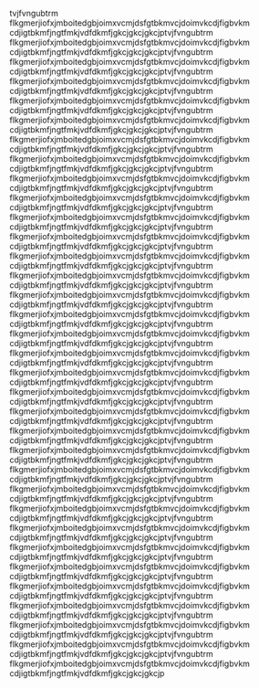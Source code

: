 tvjfvngubtrm flkgmerjiofxjmboitedgbjoimxvcmjdsfgtbkmvcjdoimvkcdjfigbvkm cdjigtbkmfjngtfmkjvdfdkmfjgkcjgkcjgkcjptvjfvngubtrm flkgmerjiofxjmboitedgbjoimxvcmjdsfgtbkmvcjdoimvkcdjfigbvkm cdjigtbkmfjngtfmkjvdfdkmfjgkcjgkcjgkcjptvjfvngubtrm flkgmerjiofxjmboitedgbjoimxvcmjdsfgtbkmvcjdoimvkcdjfigbvkm cdjigtbkmfjngtfmkjvdfdkmfjgkcjgkcjgkcjptvjfvngubtrm flkgmerjiofxjmboitedgbjoimxvcmjdsfgtbkmvcjdoimvkcdjfigbvkm cdjigtbkmfjngtfmkjvdfdkmfjgkcjgkcjgkcjptvjfvngubtrm flkgmerjiofxjmboitedgbjoimxvcmjdsfgtbkmvcjdoimvkcdjfigbvkm cdjigtbkmfjngtfmkjvdfdkmfjgkcjgkcjgkcjptvjfvngubtrm flkgmerjiofxjmboitedgbjoimxvcmjdsfgtbkmvcjdoimvkcdjfigbvkm cdjigtbkmfjngtfmkjvdfdkmfjgkcjgkcjgkcjptvjfvngubtrm flkgmerjiofxjmboitedgbjoimxvcmjdsfgtbkmvcjdoimvkcdjfigbvkm cdjigtbkmfjngtfmkjvdfdkmfjgkcjgkcjgkcjptvjfvngubtrm flkgmerjiofxjmboitedgbjoimxvcmjdsfgtbkmvcjdoimvkcdjfigbvkm cdjigtbkmfjngtfmkjvdfdkmfjgkcjgkcjgkcjptvjfvngubtrm flkgmerjiofxjmboitedgbjoimxvcmjdsfgtbkmvcjdoimvkcdjfigbvkm cdjigtbkmfjngtfmkjvdfdkmfjgkcjgkcjgkcjptvjfvngubtrm flkgmerjiofxjmboitedgbjoimxvcmjdsfgtbkmvcjdoimvkcdjfigbvkm cdjigtbkmfjngtfmkjvdfdkmfjgkcjgkcjgkcjptvjfvngubtrm flkgmerjiofxjmboitedgbjoimxvcmjdsfgtbkmvcjdoimvkcdjfigbvkm cdjigtbkmfjngtfmkjvdfdkmfjgkcjgkcjgkcjptvjfvngubtrm flkgmerjiofxjmboitedgbjoimxvcmjdsfgtbkmvcjdoimvkcdjfigbvkm cdjigtbkmfjngtfmkjvdfdkmfjgkcjgkcjgkcjptvjfvngubtrm flkgmerjiofxjmboitedgbjoimxvcmjdsfgtbkmvcjdoimvkcdjfigbvkm cdjigtbkmfjngtfmkjvdfdkmfjgkcjgkcjgkcjptvjfvngubtrm flkgmerjiofxjmboitedgbjoimxvcmjdsfgtbkmvcjdoimvkcdjfigbvkm cdjigtbkmfjngtfmkjvdfdkmfjgkcjgkcjgkcjptvjfvngubtrm flkgmerjiofxjmboitedgbjoimxvcmjdsfgtbkmvcjdoimvkcdjfigbvkm cdjigtbkmfjngtfmkjvdfdkmfjgkcjgkcjgkcjptvjfvngubtrm flkgmerjiofxjmboitedgbjoimxvcmjdsfgtbkmvcjdoimvkcdjfigbvkm cdjigtbkmfjngtfmkjvdfdkmfjgkcjgkcjgkcjptvjfvngubtrm flkgmerjiofxjmboitedgbjoimxvcmjdsfgtbkmvcjdoimvkcdjfigbvkm cdjigtbkmfjngtfmkjvdfdkmfjgkcjgkcjgkcjptvjfvngubtrm flkgmerjiofxjmboitedgbjoimxvcmjdsfgtbkmvcjdoimvkcdjfigbvkm cdjigtbkmfjngtfmkjvdfdkmfjgkcjgkcjgkcjptvjfvngubtrm flkgmerjiofxjmboitedgbjoimxvcmjdsfgtbkmvcjdoimvkcdjfigbvkm cdjigtbkmfjngtfmkjvdfdkmfjgkcjgkcjgkcjptvjfvngubtrm flkgmerjiofxjmboitedgbjoimxvcmjdsfgtbkmvcjdoimvkcdjfigbvkm cdjigtbkmfjngtfmkjvdfdkmfjgkcjgkcjgkcjptvjfvngubtrm flkgmerjiofxjmboitedgbjoimxvcmjdsfgtbkmvcjdoimvkcdjfigbvkm cdjigtbkmfjngtfmkjvdfdkmfjgkcjgkcjgkcjptvjfvngubtrm flkgmerjiofxjmboitedgbjoimxvcmjdsfgtbkmvcjdoimvkcdjfigbvkm cdjigtbkmfjngtfmkjvdfdkmfjgkcjgkcjgkcjptvjfvngubtrm flkgmerjiofxjmboitedgbjoimxvcmjdsfgtbkmvcjdoimvkcdjfigbvkm cdjigtbkmfjngtfmkjvdfdkmfjgkcjgkcjgkcjptvjfvngubtrm flkgmerjiofxjmboitedgbjoimxvcmjdsfgtbkmvcjdoimvkcdjfigbvkm cdjigtbkmfjngtfmkjvdfdkmfjgkcjgkcjgkcjptvjfvngubtrm flkgmerjiofxjmboitedgbjoimxvcmjdsfgtbkmvcjdoimvkcdjfigbvkm cdjigtbkmfjngtfmkjvdfdkmfjgkcjgkcjgkcjptvjfvngubtrm flkgmerjiofxjmboitedgbjoimxvcmjdsfgtbkmvcjdoimvkcdjfigbvkm cdjigtbkmfjngtfmkjvdfdkmfjgkcjgkcjgkcjptvjfvngubtrm flkgmerjiofxjmboitedgbjoimxvcmjdsfgtbkmvcjdoimvkcdjfigbvkm cdjigtbkmfjngtfmkjvdfdkmfjgkcjgkcjgkcjptvjfvngubtrm flkgmerjiofxjmboitedgbjoimxvcmjdsfgtbkmvcjdoimvkcdjfigbvkm cdjigtbkmfjngtfmkjvdfdkmfjgkcjgkcjgkcjptvjfvngubtrm flkgmerjiofxjmboitedgbjoimxvcmjdsfgtbkmvcjdoimvkcdjfigbvkm cdjigtbkmfjngtfmkjvdfdkmfjgkcjgkcjgkcjptvjfvngubtrm flkgmerjiofxjmboitedgbjoimxvcmjdsfgtbkmvcjdoimvkcdjfigbvkm cdjigtbkmfjngtfmkjvdfdkmfjgkcjgkcjgkcjptvjfvngubtrm flkgmerjiofxjmboitedgbjoimxvcmjdsfgtbkmvcjdoimvkcdjfigbvkm cdjigtbkmfjngtfmkjvdfdkmfjgkcjgkcjgkcjptvjfvngubtrm flkgmerjiofxjmboitedgbjoimxvcmjdsfgtbkmvcjdoimvkcdjfigbvkm cdjigtbkmfjngtfmkjvdfdkmfjgkcjgkcjgkcjptvjfvngubtrm flkgmerjiofxjmboitedgbjoimxvcmjdsfgtbkmvcjdoimvkcdjfigbvkm cdjigtbkmfjngtfmkjvdfdkmfjgkcjgkcjgkcjptvjfvngubtrm flkgmerjiofxjmboitedgbjoimxvcmjdsfgtbkmvcjdoimvkcdjfigbvkm cdjigtbkmfjngtfmkjvdfdkmfjgkcjgkcjgkcjp